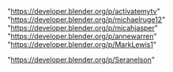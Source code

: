 "https://developer.blender.org/p/activatemytv"
"https://developer.blender.org/p/michaelruge12"
"https://developer.blender.org/p/micahjasper"
"https://developer.blender.org/p/annewarren"
"https://developer.blender.org/p/MarkLewis1"
 
"https://developer.blender.org/p/Seranelson"
 
